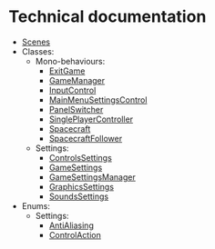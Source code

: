 # Technical documentation

- [Scenes](scenes.md)
- Classes:
  - Mono-behaviours:
    - [ExitGame](classes/ExitGame.md)
    - [GameManager](classes/GameController.md)
    - [InputControl](classes/InputControl.md)
    - [MainMenuSettingsControl](classes/MainMenuSettingsController.md)
    - [PanelSwitcher](classes/PanelSwitcher.md)
    - [SinglePlayerController](classes/SinglePlayerController.md)
    - [Spacecraft](classes/Spacecraft.md)
    - [SpacecraftFollower](classes/SpacecraftFollower.md)
  - Settings:
    - [ControlsSettings](classes/settings/ControlsSettings.md) 
    - [GameSettings](classes/settings/GameSettings.md)
    - [GameSettingsManager](classes/settings/GameSettingsManager.md)
    - [GraphicsSettings](classes/settings/GraphicsSettings.md)
    - [SoundsSettings](classes/settings/SoundsSettings.md)
- Enums:
  - Settings:
    - [AntiAliasing](enums/settings/AntiAliasing.md)
    - [ControlAction](enums/settings/ControlAction.md)
